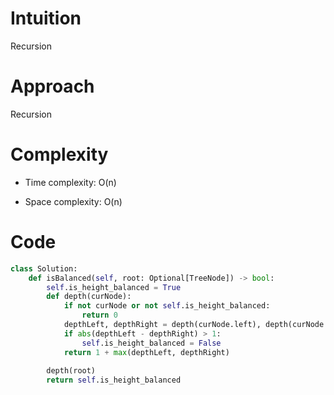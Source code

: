 # Intuition
Recursion

# Approach
Recursion

# Complexity
- Time complexity:
O(n)

- Space complexity:
O(n)

# Code
```python
class Solution:
    def isBalanced(self, root: Optional[TreeNode]) -> bool:
        self.is_height_balanced = True
        def depth(curNode):
            if not curNode or not self.is_height_balanced:
                return 0
            depthLeft, depthRight = depth(curNode.left), depth(curNode.right)
            if abs(depthLeft - depthRight) > 1:
                self.is_height_balanced = False
            return 1 + max(depthLeft, depthRight)
            
        depth(root)
        return self.is_height_balanced
```